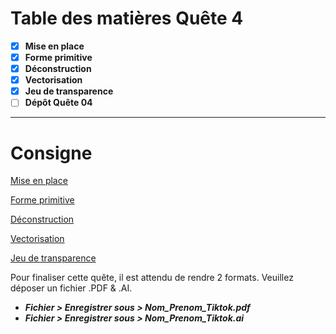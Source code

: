 # Table des matières Quête 4

- [x]  **Mise en place**
- [x]  **Forme primitive**
- [x]  **Déconstruction**
- [x]  **Vectorisation**
- [x]  **Jeu de transparence**
- [ ]  **Dépôt Quête 04**

---

# Consigne

[Mise en place](https://happy-comb-a9d.notion.site/Mise-en-place-86b7213cbe9642a6877720982db723fb)

[Forme primitive](https://happy-comb-a9d.notion.site/Nombre-d-or-aa24e37c5381414283d6a2ae7cfb4fbe)

[Déconstruction](https://happy-comb-a9d.notion.site/Construction-pt-1-5c82067264354f178701936f519803fc)

[Vectorisation](https://happy-comb-a9d.notion.site/Construction-pt-2-4e8a0690c3dd42bc94fd458daeb5d004)

[Jeu de transparence](https://happy-comb-a9d.notion.site/Colorisation-7b4a94dc604443508d54be27a7876429)

Pour finaliser cette quête, il est attendu de rendre 2 formats. Veuillez déposer un fichier .PDF & .AI.

- ***Fichier > Enregistrer sous > Nom_Prenom_Tiktok.pdf***
- ***Fichier > Enregistrer sous > Nom_Prenom_Tiktok.ai***